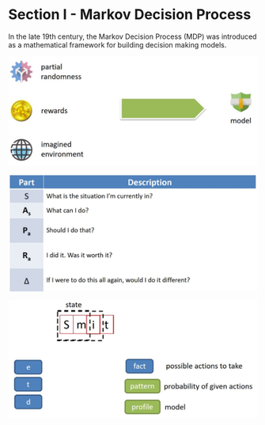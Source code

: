 # Section I - Markov Decision Process

In the late 19th century, the Markov Decision Process \(MDP\) was introduced as a mathematical framework for building decision making models.

![](../.gitbook/assets/tdg-02.jpg)

![](../.gitbook/assets/tdg-03.jpg)

![](../.gitbook/assets/tdg-04.jpg)

